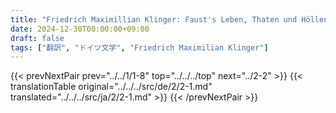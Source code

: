 ```yaml
---
title: "Friedrich Maximillian Klinger: Faust's Leben, Thaten und Höllenfahrt (1799) - 第二巻 第一章"
date: 2024-12-30T00:00:00+09:00
draft: false
tags: ["翻訳", "ドイツ文学", "Friedrich Maximilian Klinger"]
---
```


{{< prevNextPair prev="../../1/1-8" top="../../../top" next="../2-2" >}}
{{< translationTable original="../../../src/de/2/2-1.md" translated="../../../src/ja/2/2-1.md" >}}
{{< /prevNextPair >}}